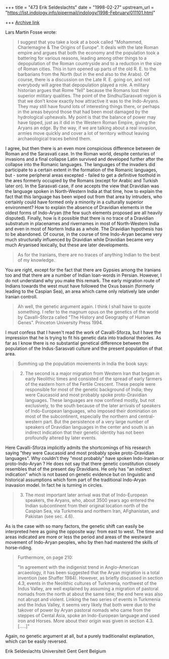 +++
title = "473 Erik Seldeslachts"
date = "1998-02-27"
upstream_url = "https://list.indology.info/pipermail/indology/1998-February/011101.html"

+++
[Archive link](https://list.indology.info/pipermail/indology/1998-February/011101.html)

Lars Martin Fosse wrote:

> I suggest that you take a look at a book called "Mohammed, Charlemagne & The
> Origins of Europe". It deals with the late Roman empire and argues that both
> the economy and the population took a battering for various reasons, leading
> among other things to a depopulation of the Roman countryside and to a
> reduction in the size of Roman cities. This in turn opened up parts of the
> old R. E. to the barbarians from the North (but in the end also to the
> Arabs). Of course, there is a discussion on the Late R. E. going on, and not
> everybody will agree that depopulation played a role. A military historian
> argues that Rome "fell" because the Romans lost their superior military
> qualities. The point of the Sindhu/Sarasvati region is that we don't know
> exactly how attractive it was to the Indo-Aryans. They may still have found
> lots of interesting things there, or perhaps in the areas beyond those that
> had been most damaged by the hydrological upheavals. My point is that the
> balance of power may have tipped, just as it did in the Western Roman
> Empire, giving the Aryans an edge. By the way, if we are talking about a
> real invasion, armies move quickly and cover a lot of territory without
> leaving archaeological traces behind them.

I agree, but then there is an even more conspicious difference between de Roman and the
Sarasvati case. In the Roman world, despite centuries of invasions and a final collapse
Latin survived and developed further after the collapse into the Romanic languages. The
languages of the invaders did participate to a certain extent in the formation of the
Romanic languages, but - some peripheral areas excepted - failed to get a definitive
foothold in the ares formerly occupied by the Romans (except for Arabic and Turkish later
on). In the Sarasvati case, if one accepts the view that Dravidian was the language
spoken in North-Western India at that time, how to explain the fact that this language
has been wiped out from that area by intruders, who certainly could have formed only a
minority in a culturally superior environment? How to explain the absence of Dravidian
elements in the oldest forms of Indo-Aryan (the few such elements proposed are all
heavily disputed). Finally, how is it possible that there is no trace of a Dravidian
substratum in placenames and rivernames in most of North-Western India and even in most
of Nortern India as a whole. The Dravidian hypothesis has to be abandoned. Of course, in
the course of time Indo-Aryan became very much structurally influenced by Dravidian while
Dravidian became very much Aryanised lexically, but these are later developments.

> As for the Iranians, there are no traces of
> anything Indian to the best of my knowledge.

You are right, except for the fact that there are Gypsies among the Iranians too and that
there are a number of Indian loan-words in Persian. However, I do not understand why you
make this remark. The early migration route of Indians towards the west must have
followed the Oxus bassin (formerly leading to the Caspian Sea), an area which came only
relatively late under Iranian controll.

> Ah well, the genetic argument again. I think I shall have to quote
> something. I refer to the magnum opus on the genetics of the world by
> Cavalli-Sforza called "The History and Geography of Human Genes". Princeton
> University Press 1994.

I must confess that I haven't read the work of Cavalli-Sforza, but I have the impression
that he is trying to fit his genetic data into tradional theories. As far as I know there
is no substantial genetical difference between the population of the Indus-Sarasvati
culture and the present population of that area.

> Summing up the population movements in India the book says:

> 2. The second is a major migration from Western Iran that began in early
> Neolithic times and consisted of the spread of early farmers of the eastern
> horn of the Fertile Crescent. These people were responsible for most of the
> genetic background of India; they were Caucasoid and most probably spoke
> proto-Dravidian languages. These languages are now confined mostly, but not
> exclusively, to the south because of the later arrivals of speakers of
> Indo-European languages, who imposed their domination on most of the
> subcontinent, especially the northern and central-western part. But the
> persistence of a very large number of speakers of Dravidian languages in the
> center and south is an indirect indication that their genetic identity has
> not been profoundly altered by later events.

Here Cavalli-Sforza implicitly admits the shortcomings of his research saying "they were
Caucasoid and most probably spoke proto-Dravidian languages". Why couldn't they "most
probably" have spoken Indo-Iranian or proto-Indo-Aryan ? He does not say that there
genetic constitution closely resembles that of the present day Dravidians. He only has
"an indirect indication" which is not based on genetic evidence but on linguistic and
historical assumptions which form part of the traditional Indo-Aryan inavasion model. In
fact he is turning in circles.

> 3. The most important later arrival was that of Indo-European speakers, the
> Aryans, who, about 3500 years ago entered the Indian subcontinent from their
> original location north of the Caspian Sea, via Turkmenia and northern Iran,
> AFghanistan, and Pakistan (see sec. 4.6).

As is the case with so many factors, the genetic shift can easily be interpreted here as
going the opposite way: from east to west. The time and areas indicated are more or less
the period and areas of the westward movement of Indo-Aryan peoples, who by then had
mastered the skills of horse-riding.

> Furthermore, on page 210:
>
> "In agreement with the indigenist trend in Anglo-American arcaeology, it has
> been suggested that the Aryan migration is a total invention (see Shaffer
> 1984). However, as briefly discussed in section 4.3, events in the Neolithic
> cultures of Turkmenia, northwest of the Indus Valley, are well explained by
> assuming a migration of pastoral nomads from the north at about the same
> time; the end here was also not abrupt and violent. Linking the two series
> of events in Turkmenia and the Indus Valley, it seems very likely that both
> were due to the takover of power by Aryan pastoral nomads who came from the
> steppes of Cental Asia, spoke an Indo-European language and used iron and
> Horses. More about their origin was given in section 4.3. [.....]"

Again, no genetic argument at all, but a purely traditionalist explanation, which can be
easily reversed.

Erik Seldeslachts
Universiteit Gent
Gent  Belgium




